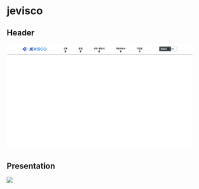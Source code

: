 # jevisco

## Header
<img src="./resources/Header.png">

## Presentation
<img src="./resources/Presentation.png">